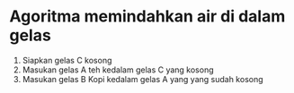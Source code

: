 # Agoritma memindahkan air di dalam gelas

1. Siapkan gelas C kosong
2. Masukan gelas A teh kedalam gelas C yang kosong
3. Masukan gelas B Kopi kedalam gelas A yang yang sudah kosong
